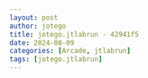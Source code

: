 ```yaml
---
layout: post
author: jotego
title: jotego.jtlabrun - 42941f5
date: 2024-08-09
categories: [Arcade, jtlabrun]
tags: [jotego.jtlabrun]
---
```


